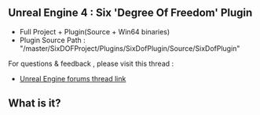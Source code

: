 Unreal Engine 4 : Six 'Degree Of Freedom' Plugin
----------------------------------------

- Full Project  + Plugin(Source + Win64 binaries) 
- Plugin Source Path : "/master/SixDOFProject/Plugins/SixDofPlugin/Source/SixDofPlugin"

For questions & feedback , please visit this thread :
- [Unreal Engine forums thread link](https://goo.gl/mfmCbQ)

## What is it?






